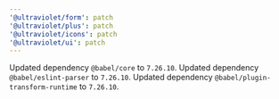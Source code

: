```yaml
---
'@ultraviolet/form': patch
'@ultraviolet/plus': patch
'@ultraviolet/icons': patch
'@ultraviolet/ui': patch
---
```


Updated dependency `@babel/core` to `7.26.10`.
Updated dependency `@babel/eslint-parser` to `7.26.10`.
Updated dependency `@babel/plugin-transform-runtime` to `7.26.10`.
